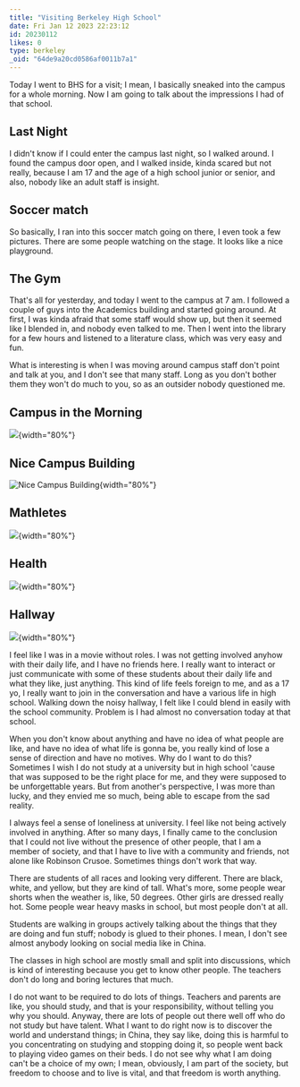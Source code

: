 ```yaml
---
title: "Visiting Berkeley High School"
date: Fri Jan 12 2023 22:23:12
id: 20230112
likes: 0
type: berkeley
_oid: "64de9a20cd0586af0011b7a1"
---
```

Today I went to BHS for a visit; I mean, I basically sneaked into the
campus for a whole morning. Now I am going to talk about the impressions
I had of that school.

## Last Night

I didn\'t know if I could enter the campus last night, so I walked
around. I found the campus door open, and I walked inside, kinda scared
but not really, because I am 17 and the age of a high school junior or
senior, and also, nobody like an adult staff is insight.

## Soccer match

So basically, I ran into this soccer match going on there, I even took a
few pictures. There are some people watching on the stage. It looks like
a nice playground.

## The Gym

That\'s all for yesterday, and today I went to the campus at 7 am. I
followed a couple of guys into the Academics building and started going
around. At first, I was kinda afraid that some staff would show up, but
then it seemed like I blended in, and nobody even talked to me. Then I
went into the library for a few hours and listened to a literature
class, which was very easy and fun.

What is interesting is when I was moving around campus staff don\'t
point and talk at you, and I don\'t see that many staff. Long as you
don\'t bother them they won\'t do much to you, so as an outsider nobody
questioned me.

## Campus in the Morning

![](https://github.com/jimchen2/nonimportant/assets/123833550/f7e33c63-a3ec-465c-a13a-0915062eb576){width="80%"}

## Nice Campus Building

![Nice Campus
Building](https://github.com/jimchen2/nonimportant/assets/123833550/a0ddb305-d2bd-4e33-b8c5-77dd95bc9d45){width="80%"}

## Mathletes

![](https://github.com/jimchen2/nonimportant/assets/123833550/0f067fad-afe1-4374-a4cb-18dc1b1571dd){width="80%"}

## Health

![](https://github.com/jimchen2/nonimportant/assets/123833550/57fb8270-3599-4e70-b374-8b555869382a){width="80%"}

## Hallway

![](https://github.com/jimchen2/nonimportant/assets/123833550/b8a4bfee-d2e3-4064-b74e-ff2d7398c667){width="80%"}

I feel like I was in a movie without roles. I was not getting involved
anyhow with their daily life, and I have no friends here. I really want
to interact or just communicate with some of these students about their
daily life and what they like, just anything. This kind of life feels
foreign to me, and as a 17 yo, I really want to join in the conversation
and have a various life in high school. Walking down the noisy hallway,
I felt like I could blend in easily with the school community. Problem
is I had almost no conversation today at that school.

When you don\'t know about anything and have no idea of what people are
like, and have no idea of what life is gonna be, you really kind of lose
a sense of direction and have no motives. Why do I want to do this?
Sometimes I wish I do not study at a university but in high school
\'cause that was supposed to be the right place for me, and they were
supposed to be unforgettable years. But from another\'s perspective, I
was more than lucky, and they envied me so much, being able to escape
from the sad reality.

I always feel a sense of loneliness at university. I feel like not being
actively involved in anything. After so many days, I finally came to the
conclusion that I could not live without the presence of other people,
that I am a member of society, and that I have to live with a community
and friends, not alone like Robinson Crusoe. Sometimes things don\'t
work that way.

There are students of all races and looking very different. There are
black, white, and yellow, but they are kind of tall. What\'s more, some
people wear shorts when the weather is, like, 50 degrees. Other girls
are dressed really hot. Some people wear heavy masks in school, but most
people don\'t at all.

Students are walking in groups actively talking about the things that
they are doing and fun stuff; nobody is glued to their phones. I mean, I
don\'t see almost anybody looking on social media like in China.

The classes in high school are mostly small and split into discussions,
which is kind of interesting because you get to know other people. The
teachers don\'t do long and boring lectures that much.

I do not want to be required to do lots of things. Teachers and parents
are like, you should study, and that is your responsibility, without
telling you why you should. Anyway, there are lots of people out there
well off who do not study but have talent. What I want to do right now
is to discover the world and understand things; in China, they say like,
doing this is harmful to you concentrating on studying and stopping
doing it, so people went back to playing video games on their beds. I do
not see why what I am doing can\'t be a choice of my own; I mean,
obviously, I am part of the society, but freedom to choose and to live
is vital, and that freedom is worth anything.
